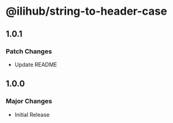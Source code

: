 # @ilihub/string-to-header-case

## 1.0.1

### Patch Changes

- Update README

## 1.0.0

### Major Changes

- Initial Release
